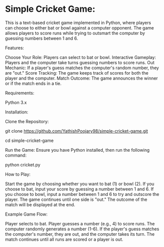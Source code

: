 # Simple Cricket Game:

This is a text-based cricket game implemented in Python, where players can choose to either bat or bowl against a computer opponent. The game allows players to score runs while trying to outsmart the computer by guessing numbers between 1 and 6.

Features:

Choose Your Role: Players can select to bat or bowl.
Interactive Gameplay: Players and the computer take turns guessing numbers to score runs.
Out Mechanic: If a player's guess matches the computer's random number, they are "out."
Score Tracking: The game keeps track of scores for both the player and the computer.
Match Outcome: The game announces the winner or if the match ends in a tie.

Requirements:

Python 3.x

Installation:

Clone the Repository:

git clone https://github.com/YathishPoojary98/simple-cricket-game.git

cd simple-cricket-game

Run the Game: Ensure you have Python installed, then run the following command:

python cricket.py

How to Play:

Start the game by choosing whether you want to bat (1) or bowl (2).
If you choose to bat, input your score by guessing a number between 1 and 6.
If you choose to bowl, input a number between 1 and 6 to try and outscore the player.
The game continues until one side is "out." The outcome of the match will be displayed at the end.

Example Game Flow:

Player selects to bat.
Player guesses a number (e.g., 4) to score runs.
The computer randomly generates a number (1-6).
If the player's guess matches the computer's number, they are out, and the computer takes its turn.
The match continues until all runs are scored or a player is out.
